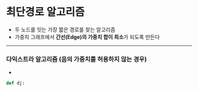 # 최단경로 알고리즘

- 두 노드를 잇는 가장 짧은 경로를 찾는 알고리즘
- 가중치 그래프에서 **간선(Edge)의 가중치 합이 최소**가 되도록 만든다

---

### 다익스트라 알고리즘 (**음의 가중치**를 허용하지 않는 경우)

-

```py
def dj:

```
